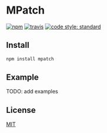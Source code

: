# MPatch

[![npm](https://img.shields.io/npm/v/mpatch.svg)](https://www.npmjs.com/package/mpatch)
[![travis](https://img.shields.io/travis/arniu/mpatch.svg)](https://travis-ci.org/arniu/mpatch)
[![code style: standard](https://img.shields.io/badge/code_style-standard-brightgreen.svg)](https://standardjs.com)

## Install

```bash
npm install mpatch
```

## Example

TODO: add examples

## License

[MIT](./LICENSE)
